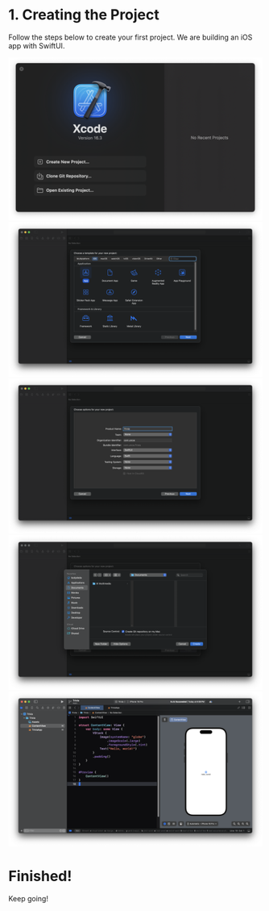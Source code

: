 # 1. Creating the Project

Follow the steps below to create your first project. We are building an iOS app with SwiftUI.

![alt](./Image/swift_1.png)
![alt](./Image/swift_2.png)
![alt](./Image/swift_3.png)
![alt](./Image/swift_4.png)
![alt](./Image/swift_5.png)

# Finished!

Keep going!